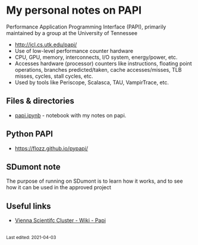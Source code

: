 # My personal notes on PAPI

Performance Application Programming Interface (PAPI), primarily maintained by a group at the University of Tennessee

* <http://icl.cs.utk.edu/papi/>
* Use of low-level performance counter hardware
* CPU, GPU, memory, interconnects, I/O system, energy/power, etc.
* Accesses hardware (processor) counters like instructions, floating point operations, branches predicted/taken, cache accesses/misses, TLB misses, cycles, stall cycles, etc.
* Used by tools like Periscope, Scalasca, TAU, VampirTrace, etc.


## Files & directories

* [papi.ipynb](papi.ipynb) - notebook with my notes on papi.


## Python PAPI

* <https://flozz.github.io/pypapi/>


## SDumont note

The purpose of running on SDumont is to learn how it works, and to see how it can be used in the approved project


## Useful links

* [Vienna Scientifc Cluster - Wiki - Papi](https://wiki.vsc.ac.at/doku.php?id=doku:papi)


<br><sub>Last edited: 2021-04-03</sub>
